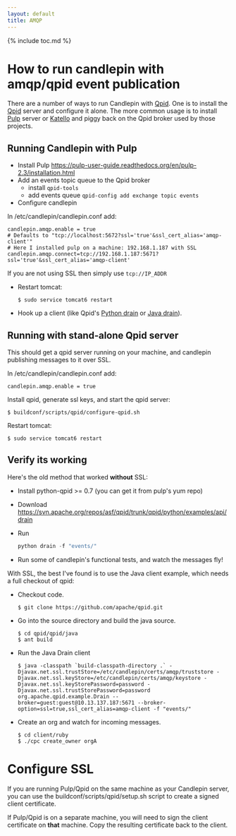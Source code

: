 ```yaml
---
layout: default
title: AMQP
---
```

{% include toc.md %}

# How to run candlepin with amqp/qpid event publication

There are a number of ways to run Candlepin with
[Qpid](http://qpid.apache.org/index.html).
One is to install the [Qpid](http://qpid.apache.org/releases/qpid-0.26/cpp-broker/book/index.html) server and configure it alone. The more common usage
is to install [Pulp](http://www.pulpproject.org/) server or [Katello](http://www.katello.org/) and piggy back on the Qpid broker used by
those projects.

## Running Candlepin with Pulp
* Install Pulp <https://pulp-user-guide.readthedocs.org/en/pulp-2.3/installation.html>
* Add an events topic queue to the Qpid broker
  * install `qpid-tools`
  * add events queue `qpid-config add exchange topic events`
* Configure candlepin

In /etc/candlepin/candlepin.conf add:

```properties
candlepin.amqp.enable = true
# Defaults to "tcp://localhost:5672?ssl='true'&ssl_cert_alias='amqp-client'"
# Here I installed pulp on a machine: 192.168.1.187 with SSL
candlepin.amqp.connect=tcp://192.168.1.187:5671?ssl='true'&ssl_cert_alias='amqp-client'
```

If you are not using SSL then simply use ```tcp://IP_ADDR```

* Restart tomcat:

  ```console
  $ sudo service tomcat6 restart
  ```
* Hook up a client (like Qpid's [Python drain](http://qpid.apache.org/releases/qpid-0.26/messaging-api/python/examples/drain.html) or [Java drain](http://qpid.apache.org/releases/qpid-0.24/qpid-jms/examples/Drain.java.html)).

## Running with stand-alone Qpid server
This should get a qpid server running on your machine, and candlepin publishing messages to it over SSL.

In /etc/candlepin/candlepin.conf add:

```properties
candlepin.amqp.enable = true
```

Install qpid, generate ssl keys, and start the qpid server:

```console
$ buildconf/scripts/qpid/configure-qpid.sh
```

Restart tomcat:

```console
$ sudo service tomcat6 restart
```

## Verify its working

Here's the old method that worked **without** SSL:

* Install python-qpid >= 0.7 (you can get it from pulp's yum repo)
* Download <https://svn.apache.org/repos/asf/qpid/trunk/qpid/python/examples/api/drain>
* Run

  ```python
  python drain -f "events/"
  ```
* Run some of candlepin's functional tests, and watch the messages fly!

With SSL, the best I've found is to use the Java client example, which needs a full checkout of qpid:

* Checkout code.

  ```console
  $ git clone https://github.com/apache/qpid.git
  ```
* Go into the source directory and build the java source.

  ```console
  $ cd qpid/qpid/java
  $ ant build
  ```
* Run the Java Drain client

  ```console
  $ java -classpath `build-classpath-directory .` -Djavax.net.ssl.trustStore=/etc/candlepin/certs/amqp/truststore -Djavax.net.ssl.keyStore=/etc/candlepin/certs/amqp/keystore -Djavax.net.ssl.keyStorePassword=password -Djavax.net.ssl.trustStorePassword=password org.apache.qpid.example.Drain --broker=guest:guest@10.13.137.187:5671 --broker-option=ssl=true,ssl_cert_alias=amqp-client -f "events/"
  ```
* Create an org and watch for incoming messages.

  ```console
  $ cd client/ruby
  $ ./cpc create_owner orgA
  ```

# Configure SSL
If you are running Pulp/Qpid on the same machine as your Candlepin server, you
can use the buildconf/scripts/qpid/setup.sh script to create a signed client
certificate.

If Pulp/Qpid is on a separate machine, you will need to sign the client
certificate on **that** machine. Copy the resulting certificate back to the
client.
